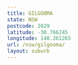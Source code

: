 ```yaml
---
title: GILGOOMA
state: NSW
postcode: 2829
latitude: -30.766245
longitude: 148.261265
url: /nsw/gilgooma/
layout: suburb
---
```

